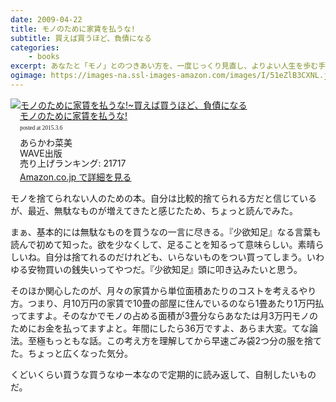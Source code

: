 ```yaml
---
date: 2009-04-22
title: モノのために家賃を払うな!
subtitle: 買えば買うほど、負債になる
categories: 
    - books
excerpt: あなたと「モノ」とのつきあい方を、一度じっくり見直し、よりよい人生を歩む手助けになる書。
ogimage: https://images-na.ssl-images-amazon.com/images/I/51eZlB3CXNL.jpg
---
```


<div class="azlink-box"><div class="azlink-image" style="float:left"><a href="http://www.amazon.co.jp/exec/obidos/ASIN/4872903722/warikiru-22/" name="azlinklink" target="_blank"><img src="https://images-na.ssl-images-amazon.com/images/I/51eZlB3CXNL._SL160_.jpg" alt="モノのために家賃を払うな!~買えば買うほど、負債になる" style="border:none" /></a></div><div class="azlink-info" style="float:left;margin-left:15px;line-height:120%"><div class="azlink-name" style="margin-bottom:10px;line-height:120%"><a href="http://www.amazon.co.jp/exec/obidos/ASIN/4872903722/warikiru-22/" name="azlinklink" target="_blank">モノのために家賃を払うな!</a><div class="azlink-powered-date" style="font-size:7pt;margin-top:5px;font-family:verdana;line-height:120%">posted at 2015.3.6</div></div><div class="azlink-detail">あらかわ菜美<br />WAVE出版<br />売り上げランキング: 21717<br /></div><div class="azlink-link" style="margin-top:5px"><a href="http://www.amazon.co.jp/exec/obidos/ASIN/4872903722/warikiru-22/" target="_blank">Amazon.co.jp で詳細を見る</a></div></div><div class="azlink-footer" style="clear:left"></div></div>


モノを捨てられない人のための本。自分は比較的捨てられる方だと信じているが、最近、無駄なものが増えてきたと感じたため、ちょっと読んでみた。

まぁ、基本的には無駄なものを買うなの一言に尽きる。『少欲知足』なる言葉も読んで初めて知った。欲を少なくして、足ることを知るって意味らしい。素晴らしいね。自分は捨てれるのだけれども、いらないものをつい買ってしまう。いわゆる安物買いの銭失いってやつだ。『少欲知足』頭に叩き込みたいと思う。

そのほか関心したのが、月々の家賃から単位面積あたりのコストを考えるやり方。つまり、月10万円の家賃で10畳の部屋に住んでいるのなら1畳あたり1万円払ってますよ。そのなかでモノの占める面積が3畳分ならあなたは月3万円モノのためにお金を払ってますよと。年間にしたら36万ですよ、あらま大変。てな論法。至極もっともな話。この考え方を理解してから早速ごみ袋2つ分の服を捨てた。ちょっと広くなった気分。

くどいくらい買うな買うなゆー本なので定期的に読み返して、自制したいものだ。